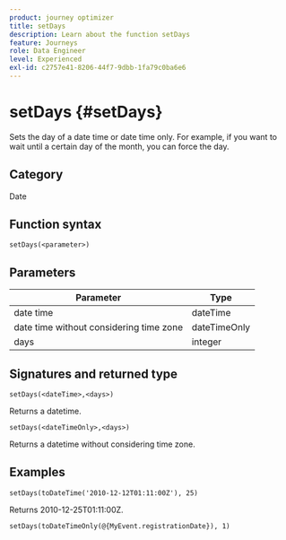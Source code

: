 ```yaml
---
product: journey optimizer
title: setDays
description: Learn about the function setDays
feature: Journeys
role: Data Engineer
level: Experienced
exl-id: c2757e41-8206-44f7-9dbb-1fa79c0ba6e6
---
```

# setDays {#setDays}

Sets the day of a date time or date time only. For example, if you want to wait until a certain day of the month, you can force the day.

## Category

Date

## Function syntax

`setDays(<parameter>)`

## Parameters

|Parameter|Type|
|--- |--- |
|date time|dateTime|
|date time without considering time zone|dateTimeOnly|
|days|integer|

## Signatures and returned type

`setDays(<dateTime>,<days>)`

Returns a datetime.

`setDays(<dateTimeOnly>,<days>)`

Returns a datetime without considering time zone.

## Examples

`setDays(toDateTime('2010-12-12T01:11:00Z'), 25)`

Returns 2010-12-25T01:11:00Z.

`setDays(toDateTimeOnly(@{MyEvent.registrationDate}), 1)`
